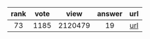 
| rank | vote | view | answer | url |
|:-:|:-:|:-:|:-:|:-:|
|73|1185|2120479|19| [url](http://stackoverflow.com/questions/455612/limiting-floats-to-two-decimal-points) |
